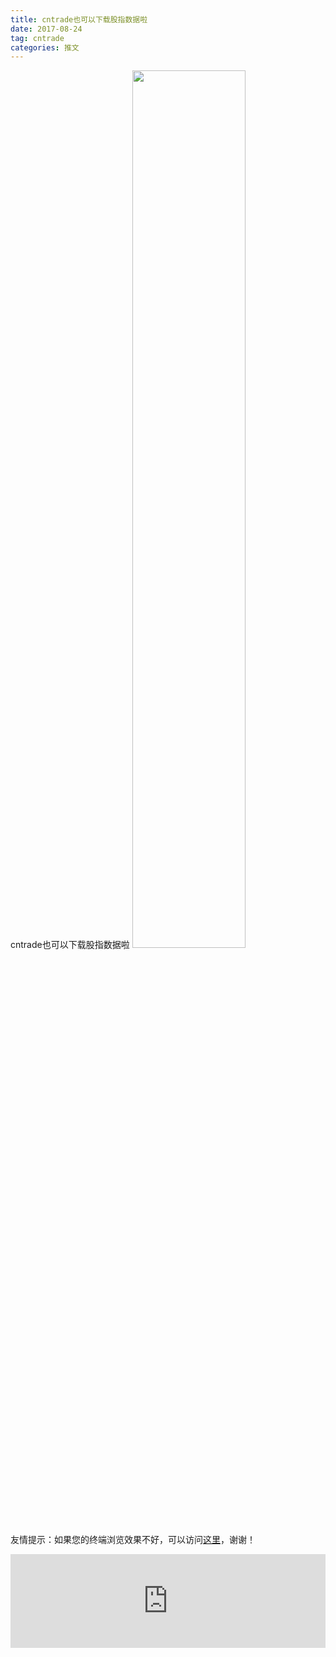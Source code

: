 ```yaml
---
title: cntrade也可以下载股指数据啦
date: 2017-08-24
tag: cntrade
categories: 推文
---
```

cntrade也可以下载股指数据啦
<img src="http://mmbiz.qpic.cn/mmbiz_jpg/ACviaWTBFxhbDLR2TE3xbQSGuasOR1S9L1V67GABBpGm95K4xq2hQe709ulRVibib6hSjibfbRZTNtVyT39cXW4JaA/0?wx_fmt.jpeg" style="width: 60%; height: auto;"/><!--more-->
友情提示：如果您的终端浏览效果不好，可以访问[这里](https://stata-club.github.io/stata_article/2017-08-24.html)，谢谢！
<iframe src="https://stata-club.github.io/stata_article/2017-08-24.html" id="iframepage" frameborder="0" scrolling="no" marginheight="0" marginwidth="0" width="100%" onLoad="iFrameHeight()"></iframe>
<script type="text/javascript" language="javascript">
function iFrameHeight() {
var ifm= document.getElementById("iframepage");
var subWeb = document.frames ? document.frames["iframepage"].document : ifm.contentDocument;   
if(ifm != null && subWeb != null) {
 ifm.height = subWeb.body.scrollHeight;
} 
} 
</script> 